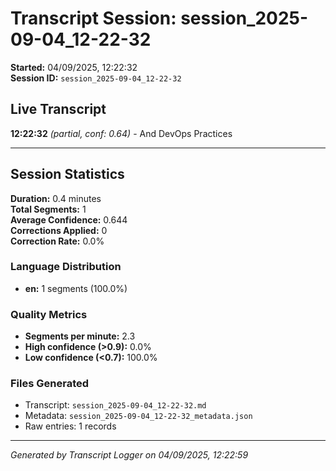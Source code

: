 # Transcript Session: session_2025-09-04_12-22-32

**Started:** 04/09/2025, 12:22:32  
**Session ID:** `session_2025-09-04_12-22-32`

## Live Transcript

**12:22:32** *(partial, conf: 0.64)* - And DevOps Practices



---

## Session Statistics

**Duration:** 0.4 minutes  
**Total Segments:** 1  
**Average Confidence:** 0.644  
**Corrections Applied:** 0  
**Correction Rate:** 0.0%

### Language Distribution
- **en:** 1 segments (100.0%)

### Quality Metrics
- **Segments per minute:** 2.3
- **High confidence (>0.9):** 0.0%
- **Low confidence (<0.7):** 100.0%

### Files Generated
- Transcript: `session_2025-09-04_12-22-32.md`
- Metadata: `session_2025-09-04_12-22-32_metadata.json`
- Raw entries: 1 records

---
*Generated by Transcript Logger on 04/09/2025, 12:22:59*
